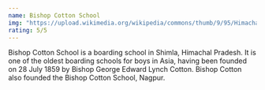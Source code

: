 ```yaml
---
name: Bishop Cotton School
img: "https://upload.wikimedia.org/wikipedia/commons/thumb/9/95/Himachal_Pradesh_locator_map.svg/250px-Himachal_Pradesh_locator_map.svg.png"
rating: 5/5
---
```


Bishop Cotton School is a boarding school in Shimla, Himachal Pradesh. It is one of the oldest boarding schools for boys in Asia, having been founded on 28 July 1859 by Bishop George Edward Lynch Cotton. Bishop Cotton also founded the Bishop Cotton School, Nagpur.
